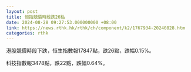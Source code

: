```yaml
---
layout: post
title: 恒指競價時段跌26點
date: 2024-08-28 09:27:53.000000000 +08:00
link: https://news.rthk.hk/rthk/ch/component/k2/1767934-20240828.htm
categories: rthk
---
```


港股競價時段下跌，恒生指數報17847點，跌26點，跌幅0.15%。

科技指數報3478點，跌22點，跌幅0.64%。
